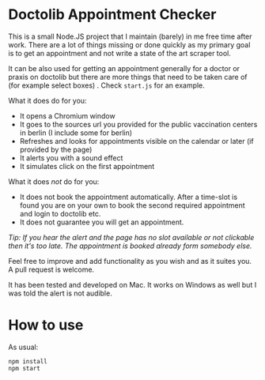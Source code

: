 # Doctolib Appointment Checker

This is a small Node.JS project that I maintain (barely) in me free time after work. There are a lot of things missing
or done quickly as my primary goal is to get an appointment and not write a state of the art scraper tool.

It can be also used for getting an appointment generally for a doctor or praxis on doctolib but there are more things that need to be taken care of (for example select boxes)
. Check `start.js` for an example.

What it does do for you:
- It opens a Chromium window
- It goes to the sources url you provided for the public vaccination centers in berlin (I include some for berlin)
- Refreshes and looks for appointments visible on the calendar or later (if provided by the page)
- It alerts you with a sound effect
- It simulates click on the first appointment

What it does *not* do for you:
- It does not book the appointment automatically. After a time-slot is found you are on your own to book the second required
appointment and login to doctolib etc.
- It does not guarantee you will get an appointment.

_Tip: If you hear the alert and the page has no slot available or not clickable then it's too late. The appointment is booked already form somebody else._

Feel free to improve and add functionality as you wish and as it suites you. A pull request is welcome.

It has been tested and developed on Mac.
It works on Windows as well but I was told the alert is not audible.

# How to use
As usual:

```
npm install
npm start
```
